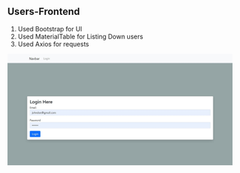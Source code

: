 ## Users-Frontend



1. Used Bootstrap for UI
2. Used MaterialTable for Listing Down users
3. Used Axios for requests


![](/images/login.JPG)